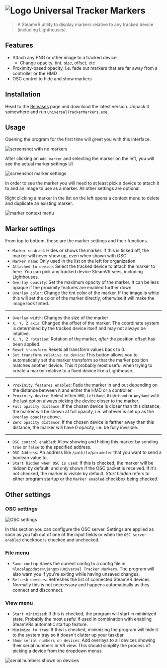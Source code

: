 # ![Logo](/assets/icon_32.png) Universal Tracker Markers

> A SteamVR utility to display markers relative to any tracked device (including Lighthouses).

## Features

- Attach any PNG or other image to a tracked device
	- Change opacity, tint, size, offset, etc
- Proximity-based opacity, i.e. fade out markers that are far away from a controller or the HMD
- OSC control to hide and show markers

## Installation

Head to the [Releases](https://github.com/jangxx/UniversalTrackerMarkers/releases) page and download the latest version. Unpack it somewhere and run `UniversalTrackerMarkers.exe`.

## Usage

Opening the program for the first time will greet you with this interface.

![screenshot with no markers](/assets/github/screenshot1.png)

After clicking on `Add marker` and selecting the marker on the left, you will see the actual marker settings UI

![screenshot marker settings](/assets/github/screenshot2.png)

In order to see the marker you will need to at least pick a device to attach it to and an image to use as a marker.
All other settings are optional.

Right clicking a marker in the list on the left opens a context menu to delete and duplicate an existing marker.

![marker context menu](/assets/github/screenshot5.png)


## Marker settings

From top to bottom, these are the marker settings and their functions.

- `Marker enabled`: Hides or shows the marker. If this is ticked off, the marker will never show up, even when shown with OSC.
- `Marker name`: Only used in the list on the left for organization.
- `Attached to device`: Select the tracked device to attach the marker to here. You can pick any tracked device SteamVR sees, including Lighthouses.
- `Overlay opacity`: Set the maximum opacity of the marker. It can be less opaque if the proximity features are enabled further down.
- `Overlay color`: Change the tint color of the marker. If the image is white this will set the color of the marker directly, otherwise it will make the image look tinted.

---

- `Overlay width`: Changes the size of the marker
- `X, Y, Z axis`: Changed the offset of the marker. The coordinate system is determined by the tracked device itself and may not always be intuitive.
- `X, Y, Z rotation`: Rotation of the marker, _after_ the position offset has been applied.
- `Reset transform`: Resets all transform values back to 0.
- `Set transform relative to device`: This button allows you to automatically set the marker transform so that the marker position matches another device. This it probably most useful when trying to create a marker relative to a fixed device like a Lighthouse.

---

- `Proximity features enabled`: Fade the marker in and out depending on the distance between it and either the HMD or a controller.
- `Proximity device`: Select either `HMD`, `LeftHand`, `RightHand` or `AnyHand` with the last option always picking the device closer to the marker.
- `Full opacity distance`: If the chosen device is closer than this distance, the marker will be shown at full opacity, i.e. whatever is set up as the `Overlay opacity` above.
- `Zero opacity distance`: If the chosen device is farther away than this distance, the marker will have 0 opacity, i.e. be fully invisible.

---

- `OSC control enabled`: Allow showing and hiding this marker by sending `true` or `false` to the specified address.
- `OSC Address`: An address like `/path/to/parameter` that you want to send a boolean value to.
- `Start hidden when OSC is used`: If this is checked, the marker will be hidden by default, and only shown if the OSC packet is received. If it's not checked, the marker is visible by default. _Start hidden_ refers to either program startup or the `Marker enabled` checkbox being checked.

## Other settings

### OSC settings

![OSC settings](/assets/github/screenshot3.png)

In this section you can configure the OSC server. Settings are applied as soon as you tab out of one of the input fields or when the `OSC server enabled` checkbox is checked and unchecked.

### File menu

- `Save config`: Saves the current config to a config file in `%localappdata%\jangxx\Universal Tracker Markers`. The program will also warn you if you're exiting while having unsaved changes.
- `Refresh devices`: Refreshes the list of connected SteamVR devices. Normally this is not neccessary and happens automatically as they connect and disconnect.

### View menu

- `Start minimized`: If this is checked, the program will start in minimized state. Probably the most useful if used in combination with enabling SteamVRs automatic startup feature.
- `Minimize to tray`: If this is checked, minimizing the program will hide it to the system tray so it doesn't clutter up your taskbar.
- `Show serial numbers on devices`: Add overlays to all devices showing their serial numbers in VR view. This should simplify the process of picking a device from the dropdown menus.

![serial numbers shown on devices](/assets/github/screenshot4.png)
